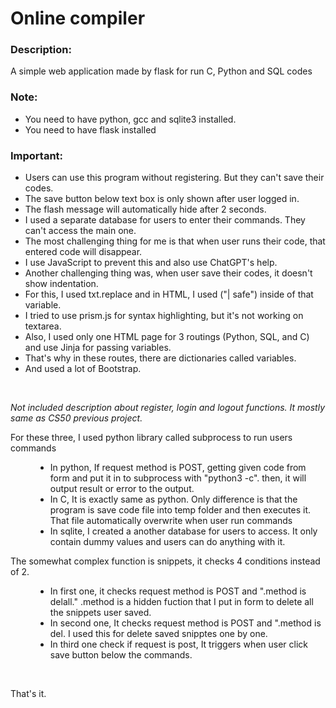 <h1> Online compiler </h1>


<h3> Description: </h3>
<p>A simple web application made by flask for run C, Python and SQL codes</p>

<h3>Note:</h3>
<ul>
   <li>You need to have python, gcc and sqlite3 installed.</li>
   <li>You need to have flask installed</li>
</ul>

<h3>Important: </h3>
<ul>
    <li>Users can use this program without registering. But they can't save their codes.</li>
    <li>The save button below text box is only shown after user logged in.</li>
    <li>The flash message will automatically hide after 2 seconds.</li>
    <li>I used a separate database for users to enter their commands. They can't access the main one.</li>
    <li>The most challenging thing for me is that when user runs their code, that entered code will disappear.</li>
    <li>I use JavaScript to prevent this and also use ChatGPT's help.</li>
    <li>Another challenging thing was, when user save their codes, it doesn't show indentation.</li>
    <li>For this, I used txt.replace and in HTML, I used ("| safe") inside of that variable.</li>
    <li>I tried to use prism.js for syntax highlighting, but it's not working on textarea.</li>
    <li>Also, I used only one HTML page for 3 routings (Python, SQL, and C) and use Jinja for passing variables.</li>
    <li>That's why in these routes, there are dictionaries called variables.</li>
    <li>And used a lot of Bootstrap.</li>
</ul>

<br>

<i> Not included description about register, login and logout functions. It mostly same as CS50 previous project. </i>
<br>

<dl>
   <dt>For these three, I used python library called subprocess to run users commands</dt>
   <dd>
      <ul>
         <li> In python, If request method is POST, getting given code from form and put it in to subprocess with "python3 -c". then, it will output result or error to the output.</li>
         <li> In C, It is exactly same as python. Only difference is that the program is save code file into temp folder and then executes it. That file automatically overwrite when user run commands</li>
         <li>In sqlite, I created a another database for users to access. It only contain dummy values and users can do anything with it.</li>
      </ul>
   </dd>
</dl>
<dl>
   <dt>The somewhat complex function is snippets, it checks 4 conditions instead of 2. </dt>
   <dd>
      <ul>
         <li>In first one, it checks request method is POST and ".method is delall." .method is a hidden fuction that I put in form to delete all the snippets user saved.</li>
         <li>In second one, It checks request method is POST and ".method is del. I used this for delete saved snipptes one by one.</li>
         <li>In third one check if request is post, It triggers when user click save button below the commands.</li>
      </ul>
   
   </dd>
</dl>
<br>

That's it.
